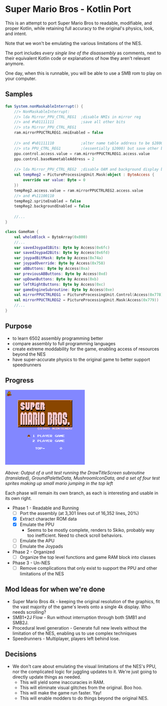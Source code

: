 # Super Mario Bros - Kotlin Port

This is an attempt to port Super Mario Bros to readable, modifiable, and proper Kotlin, while retaining full accuracy to the original's physics, look, and intent.

Note that we won't be emulating the various limitations of the NES.

The port includes *every single line of the disassembly* as comments, next to their equivalent Kotlin code or explanations of how they aren't relevant anymore.

One day, when this is runnable, you will be able to use a SMB rom to play on your computer.

## Samples

```kotlin
fun System.nonMaskableInterrupt() {
    //> NonMaskableInterrupt:
    //> lda Mirror_PPU_CTRL_REG1  ;disable NMIs in mirror reg
    //> and #%01111111            ;save all other bits
    //> sta Mirror_PPU_CTRL_REG1
    ram.mirrorPPUCTRLREG1.nmiEnabled = false

    //> and #%01111110            ;alter name table address to be $2800
    //> sta PPU_CTRL_REG1         ;(essentially $2000) but save other bits
    ppu.control.access.value = ram.mirrorPPUCTRLREG1.access.value
    ppu.control.baseNametableAddress = 2

    //> lda Mirror_PPU_CTRL_REG2  ;disable OAM and background display by default
    val tempReg2 = PictureProcessingUnit.Mask(object : ByteAccess {
        override var value: Byte = 0
    })
    tempReg2.access.value = ram.mirrorPPUCTRLREG2.access.value
    //> and #%11100110
    tempReg2.spriteEnabled = false
    tempReg2.backgroundEnabled = false
    
    //...
}
```

```kotlin
class GameRam {
    val wholeBlock = ByteArray(0x800)
    //...
    var savedJoypad1Bits: Byte by Access(0x6fc)
    var savedJoypad2Bits: Byte by Access(0x6fd)
    var joypadBitMask: Byte by Access(0x74a)
    var joypadOverride: Byte by Access(0x758)
    var aBButtons: Byte by Access(0xa)
    var previousABButtons: Byte by Access(0xd)
    var upDownButtons: Byte by Access(0xb)
    var leftRightButtons: Byte by Access(0xc)
    var gameEngineSubroutine: Byte by Access(0xe)
    val mirrorPPUCTRLREG1 = PictureProcessingUnit.Control(Access(0x778))
    val mirrorPPUCTRLREG2 = PictureProcessingUnit.Mask(Access(0x779))
    //...
}
```

## Purpose

- to learn 6502 assembly programming better 
- compare assembly to full programming languages
- create extreme moddability for the game, enabling access of resources beyond the NES
- have super-accurate physics to the original game to better support speedrunners

## Progress

![Title](title.png)

*Above: Output of a unit test running the DrawTitleScreen subroutine (translated), GroundPaletteData, MushroomIconData, and a set of four test sprites making up small mario jumping in the top left*

Each phase will remain its own branch, as each is interesting and usable in its own right.

- Phase 1 - Readable and Running
  - [ ] Port the assembly (at 3,301 lines out of 16,352 lines, 20%)
  - [X] Extract character ROM data
  - [X] Emulate the PPU
    - Seems to be mostly complete, renders to Skiko, probably way too inefficient.  Need to check scroll behaviors.
  - [ ] Emulate the APU
  - [ ] Emulate the Joypads
- Phase 2 - Organized
  - [ ] Organize the top level functions and game RAM block into classes
- Phase 3 - Un-NES
  - [ ] Remove complications that only exist to support the PPU and other limitations of the NES

## Mod Ideas for when we're done

- Super Mario Bros 4k - keeping the original resolution of the graphics, fit the vast majority of the game's levels onto a single 4k display.  Who needs scrolling?
- SMB1+2J Flow - Run without interruption through both SMB1 and SMB2J.
- Procedural level generation - Generate full new levels without the limitation of the NES, enabling us to use complex techniques
- Speedrunners - Multiplayer, players left behind lose. 

## Decisions

- We don't care about emulating the visual limitations of the NES's PPU, nor the complicated logic for juggling updates to it.  We're just going to directly update things as needed.
  - This will yield some inaccuracies in RAM.
  - This will eliminate visual glitches from the original.  Boo hoo.
  - This will make the game run faster.  Yay!
  - This will enable modders to do things beyond the original NES.